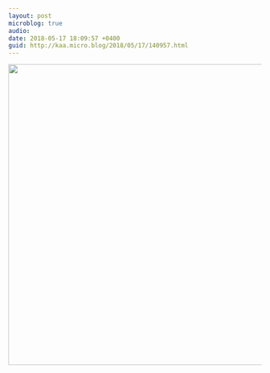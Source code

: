 ```yaml
---
layout: post
microblog: true
audio: 
date: 2018-05-17 18:09:57 +0400
guid: http://kaa.micro.blog/2018/05/17/140957.html
---
```



<img src="https://micro.kaa.bz/uploads/2018/cb944c1658.jpg" width="600" height="599" />
